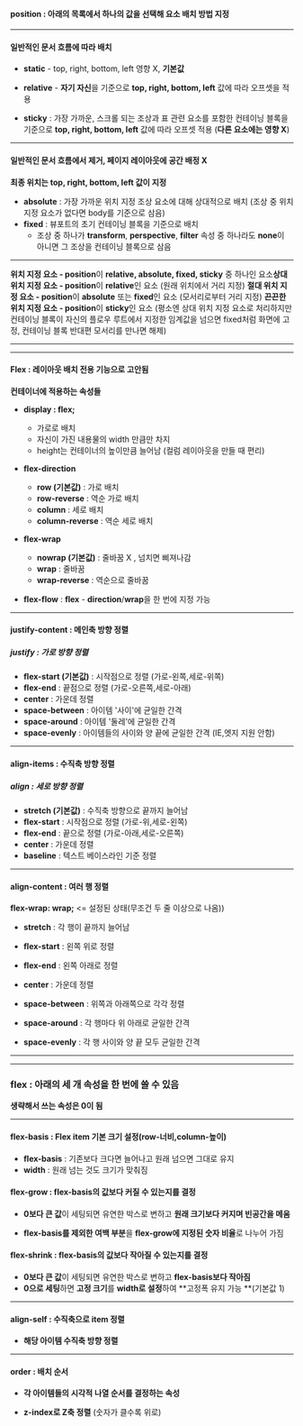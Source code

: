 #### position : 아래의 목록에서 하나의 값을 선택해 요소 배치 방법 지정

---

#### 일반적인 문서 흐름에 따라 배치

- **static** - top, right, bottom, left 영향 X, **기본값**
- **relative** - **자기 자신**을 기준으로 **top, right, bottom, left** 값에 따라 
  오프셋을 적용

- **sticky** : 가장 가까운, 스크롤 되는 조상과 표 관련 요소를 포함한 컨테이닝 블록을 기준으로 **top, right, bottom, left** 값에 따라 오프셋 적용
  (**다른 요소에는 영향 X**)

---

#### 일반적인 문서 흐름에서 제거, 페이지 레이아웃에 공간 배정 X

**최종 위치는 top, right, bottom, left 값이 지정**

- **absolute** : 가장 가까운 위치 지정 조상 요소에 대해 상대적으로 배치
  (조상 중 위치 지정 요소가 없다면 body를 기준으로 삼음)
- **fixed** : 뷰포트의 초기 컨테이닝 블록을 기준으로 배치
  - 조상 중 하나가 **transform**, **perspective**, **filter** 속성 중 하나라도 
    **none**이 아니면 그 조상을 컨테이닝 블록으로 삼음

---

**위치 지정 요소 - position**이 **relative, absolute, fixed, sticky** 중 하나인 요소**상대 위치 지정 요소 - position**이 **relative**인 요소 (원래 위치에서 거리 지정)
**절대 위치 지정 요소 - position**이 **absolute** 또는 **fixed**인 요소 (모서리로부터 
거리 지정)
**끈끈한 위치 지정 요소 - position**이 **sticky**인 요소 (평소엔 상대 위치 지정 요소로 처리하지만 컨테이닝 블록이 자신의 플로우 루트에서 지정한 임계값을 넘으면 fixed처럼 화면에 고정, 컨테이닝 블록 반대편 모서리를 만나면 해제)

---

---

#### Flex : 레이아웃 배치 전용 기능으로 고안됨

**컨테이너에 적용하는 속성들**

- **display : flex;**
  - 가로로 배치
  - 자신이 가진 내용물의 width 만큼만 차지
  - height는 컨테이너의 높이만큼 늘어남 (컬럼 레이아웃을 만들 때 편리)

- **flex-direction**
  - **row (기본값)** : 가로 배치
  - **row-reverse** : 역순 가로 배치
  - **column** : 세로 배치
  - **column-reverse** : 역순 세로 배치
- **flex-wrap**
  - **nowrap (기본값)** : 줄바꿈 X , 넘치면 삐져나감
  - **wrap** : 줄바꿈
  - **wrap-reverse** : 역순으로 줄바꿈
- **flex-flow** : **flex** - **direction**/**wrap**을 한 번에 지정 가능

---

#### justify-content : 메인축 방향 정렬

##### justify : 가로 방향 정렬

- **flex-start (기본값)** : 시작점으로 정렬 (가로-왼쪽,세로-위쪽)
- **flex-end** : 끝점으로 정렬 (가로-오른쪽,세로-아래)
- **center** : 가운데 정렬
- **space-between** : 아이템 '사이'에 균일한 간격
- **space-around** : 아이템 '둘레'에 균일한 간격
- **space-evenly** : 아이템들의 사이와 양 끝에 균일한 간격 (IE,엣지 지원 안함)

---

#### align-items : 수직축 방향 정렬

##### align : 세로 방향 정렬

- **stretch (기본값)** : 수직축 방향으로 끝까지 늘어남
- **flex-start** : 시작점으로 정렬 (가로-위,세로-왼쪽)
- **flex-end** : 끝으로 정렬 (가로-아래,세로-오른쪽)
- **center** : 가운데 정렬
- **baseline** : 텍스트 베이스라인 기준 정렬

---

#### align-content : 여러 행 정렬

**flex-wrap: wrap;**  <= 설정된 상태(무조건 두 줄 이상으로 나옴))

- **stretch** : 각 행이 끝까지 늘어남

- **flex-start** : 왼쪽 위로 정렬
- **flex-end** : 왼쪽 아래로 정렬
- **center** : 가운데 정렬
- **space-between** : 위쪽과 아래쪽으로 각각 정렬
- **space-around** : 각 행마다 위 아래로 균일한 간격
- **space-evenly** : 각 행 사이와 양 끝 모두 균일한 간격

---

---

### flex : 아래의 세 개 속성을 한 번에 쓸 수 있음

**생략해서 쓰는 속성은 0이 됨**

---

#### flex-basis : Flex item 기본 크기 설정(row-너비,column-높이)

- **flex-basis** : 기존보다 크다면 늘어나고 원래 넘으면 그대로 유지
- **width** : 원래 넘는 것도 크기가 맞춰짐

#### flex-grow : flex-basis의 값보다 커질 수 있는지를 결정

- **0보다 큰 값**이 세팅되면 유연한 박스로 변하고 **원래 크기보다 커지며 빈공간을 메움**

- **flex-basis를 제외한 여백 부분**을 **flex-grow에 지정된 숫자 비율**로 나누어 가짐

#### flex-shrink : flex-basis의 값보다 작아질 수 있는지를 결정

- **0보다 큰 값**이 세팅되면 유연한 박스로 변하고 **flex-basis보다 작아짐**
- **0으로 세팅**하면 **고정 크기**를 **width로 설정**하여 **고정폭 유지 가능 **(기본값 1)

---

#### align-self : 수직축으로 item 정렬

- **해당 아이템 수직축 방향 정렬**

---

#### order : 배치 순서

- **각 아이템들의 시각적 나열 순서를 결정하는 속성**

- **z-index로 Z축 정렬** (숫자가 클수록 위로)

